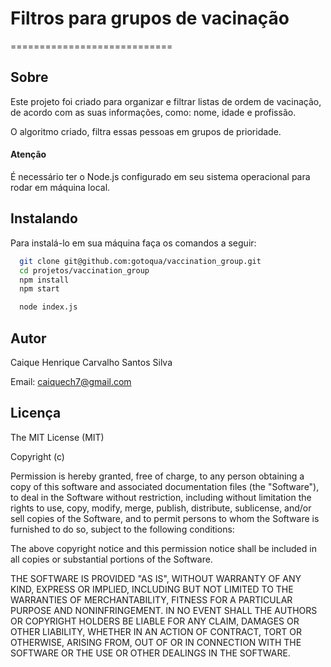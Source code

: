 # Filtros para grupos de vacinação 
============================

## Sobre
Este projeto foi criado para organizar e filtrar listas de ordem de vacinação, de acordo com as suas informações, como: nome, idade e profissão.

O algoritmo criado, filtra essas pessoas em grupos de prioridade.

#### Atenção

É necessário ter o Node.js configurado em seu sistema operacional para rodar em máquina local.

## Instalando

Para instalá-lo em sua máquina faça os comandos a seguir:

``` bash
  git clone git@github.com:gotoqua/vaccination_group.git
  cd projetos/vaccination_group
  npm install
  npm start

  node index.js
```

## Autor
Caique Henrique Carvalho Santos Silva

Email: <caiquech7@gmail.com>

## Licença

The MIT License (MIT)

Copyright (c)

Permission is hereby granted, free of charge, to any person obtaining a copy
of this software and associated documentation files (the "Software"), to deal
in the Software without restriction, including without limitation the rights
to use, copy, modify, merge, publish, distribute, sublicense, and/or sell
copies of the Software, and to permit persons to whom the Software is
furnished to do so, subject to the following conditions:

The above copyright notice and this permission notice shall be included in
all copies or substantial portions of the Software.

THE SOFTWARE IS PROVIDED "AS IS", WITHOUT WARRANTY OF ANY KIND, EXPRESS OR
IMPLIED, INCLUDING BUT NOT LIMITED TO THE WARRANTIES OF MERCHANTABILITY,
FITNESS FOR A PARTICULAR PURPOSE AND NONINFRINGEMENT. IN NO EVENT SHALL THE
AUTHORS OR COPYRIGHT HOLDERS BE LIABLE FOR ANY CLAIM, DAMAGES OR OTHER
LIABILITY, WHETHER IN AN ACTION OF CONTRACT, TORT OR OTHERWISE, ARISING FROM,
OUT OF OR IN CONNECTION WITH THE SOFTWARE OR THE USE OR OTHER DEALINGS IN
THE SOFTWARE.
